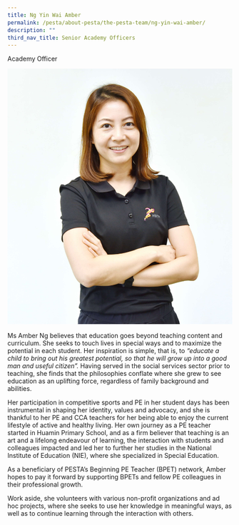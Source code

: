 ```yaml
---
title: Ng Yin Wai Amber
permalink: /pesta/about-pesta/the-pesta-team/ng-yin-wai-amber/
description: ""
third_nav_title: Senior Academy Officers
---
```

Academy Officer

![](/images/Staff%20Photos/amber2.JPG)

Ms Amber Ng believes that education goes beyond teaching content and curriculum. She seeks to touch lives in special ways and to maximize the potential in each student. Her inspiration is simple, that is, to&nbsp;_“educate a child to bring out his greatest potential, so that he will grow up into a good man and useful citizen”._&nbsp;Having served in the social services sector prior to teaching, she finds that the philosophies conflate where she grew to see education as an uplifting force, regardless of family background and abilities.

Her participation in competitive sports and PE in her student days has been instrumental in shaping her identity, values and advocacy, and she is thankful to her PE and CCA teachers for her being able to enjoy the current lifestyle of active and healthy living. Her own journey as a PE teacher started in Huamin Primary School, and as a firm believer that teaching is an art and a lifelong endeavour of learning, the interaction with students and colleagues impacted and led her to further her studies in the National Institute of Education (NIE), where she specialized in Special Education.

As a beneficiary of PESTA’s Beginning PE Teacher (BPET) network, Amber hopes to pay it forward by supporting BPETs and fellow PE colleagues in their professional growth.

Work aside, she volunteers with various non-profit organizations and ad hoc projects, where she seeks to use her knowledge in meaningful ways, as well as to continue learning through the interaction with others.